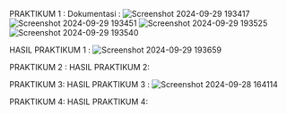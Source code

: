 PRAKTIKUM 1 :
Dokumentasi :
![Screenshot 2024-09-29 193417](https://github.com/user-attachments/assets/c06c0877-0db1-4a1d-b5a6-8767b1fef035)
![Screenshot 2024-09-29 193451](https://github.com/user-attachments/assets/84a87c32-baa2-4a92-9da8-a49c5a80d199)
![Screenshot 2024-09-29 193525](https://github.com/user-attachments/assets/5bceb0a7-e1dd-41f0-9f77-7124272c2b98)
![Screenshot 2024-09-29 193540](https://github.com/user-attachments/assets/22353faa-7c26-47d1-b090-adf7eba58376)

HASIL PRAKTIKUM 1 :
![Screenshot 2024-09-29 193659](https://github.com/user-attachments/assets/68551a86-ea67-4c1a-adfc-ea69f5bb92e4)

PRAKTIKUM 2 :
HASIL PRAKTIKUM 2:

PRAKTIKUM 3:
HASIL PRAKTIKUM 3 :
![Screenshot 2024-09-28 164114](https://github.com/user-attachments/assets/e226369c-b7f4-4a64-beef-aed208076993)

PRAKTIKUM 4:
HASIL PRAKTIKUM 4:
